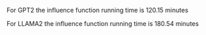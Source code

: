 For GPT2 the influence function running time is 120.15 minutes


For LLAMA2 the influence function running time is 180.54 minutes
